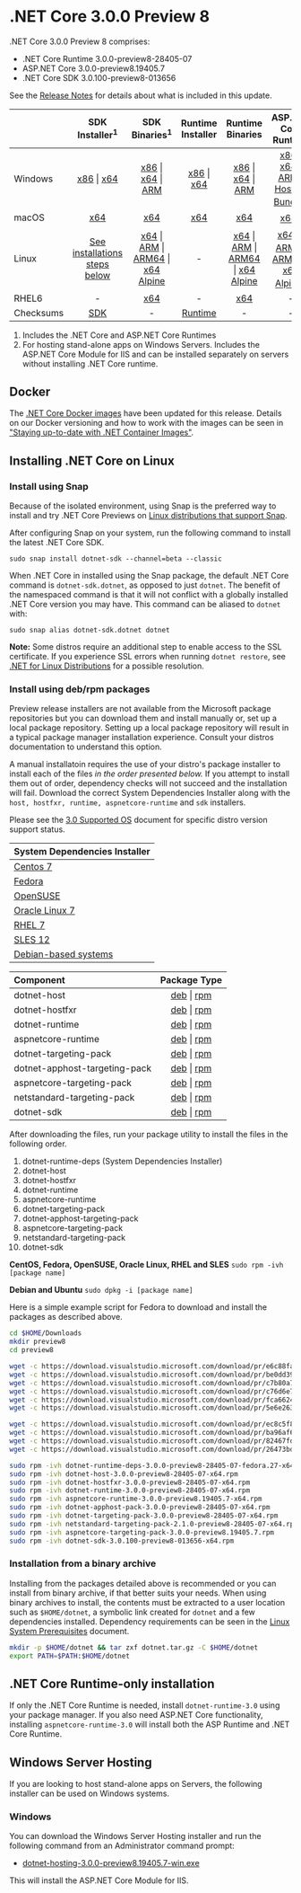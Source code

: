 # .NET Core 3.0.0 Preview 8

.NET Core 3.0.0 Preview 8 comprises:

* .NET Core Runtime 3.0.0-preview8-28405-07
* ASP.NET Core 3.0.0-preview8.19405.7
* .NET Core SDK 3.0.100-preview8-013656

See the [Release Notes][release-notes] for details about what is included in this update.

|           | SDK Installer<sup>1</sup>                        | SDK Binaries<sup>1</sup>                 | Runtime Installer                                        | Runtime Binaries                                 | ASP.NET Core Runtime           |
| --------- | :------------------------------------------:     | :----------------------:                 | :---------------------------:                            | :-------------------------:                      | :-----------------:            |
| Windows   | [x86][dotnet-sdk-win-x86.exe] \| [x64][dotnet-sdk-win-x64.exe] | [x86][dotnet-sdk-win-x86.zip] \| [x64][dotnet-sdk-win-x64.zip] \| [ARM][dotnet-sdk-win-arm.zip] | [x86][dotnet-runtime-win-x86.exe] \| [x64][dotnet-runtime-win-x64.exe] | [x86][dotnet-runtime-win-x86.zip] \| [x64][dotnet-runtime-win-x64.zip] \| [ARM][dotnet-runtime-win-arm.zip] | [x86][aspnetcore-runtime-win-x86.exe] \| [x64][aspnetcore-runtime-win-x64.exe] \| [ARM][aspnetcore-runtime-win-arm.zip] \| <br/> [Hosting Bundle][dotnet-hosting-win.exe]<sup>2</sup> |
| macOS     | [x64][dotnet-sdk-osx-x64.pkg]  | [x64][dotnet-sdk-osx-x64.tar.gz]     | [x64][dotnet-runtime-osx-x64.pkg] | [x64][dotnet-runtime-osx-x64.tar.gz] | [x64][aspnetcore-runtime-osx-x64.tar.gz]<sup>1</sup>
| Linux     | [See installations steps below][linux-install]   | [x64][dotnet-sdk-linux-x64.tar.gz] \| [ARM][dotnet-sdk-linux-arm.tar.gz] \| [ARM64][dotnet-sdk-linux-arm64.tar.gz] \| [x64 Alpine][dotnet-sdk-linux-musl-x64.tar.gz] | - | [x64][dotnet-runtime-linux-x64.tar.gz] \| [ARM][dotnet-runtime-linux-arm.tar.gz] \| [ARM64][dotnet-runtime-linux-arm64.tar.gz] \| [x64 Alpine][dotnet-runtime-linux-musl-x64.tar.gz] | [x64][aspnetcore-runtime-linux-x64.tar.gz]<sup>1</sup>  \| [ARM][aspnetcore-runtime-linux-arm.tar.gz]<sup>1</sup> \| [ARM64][aspnetcore-runtime-linux-arm64.tar.gz] \| [x64 Alpine][aspnetcore-runtime-linux-musl-x64.tar.gz]<sup>1</sup> |
| RHEL6     | -                                                | [x64][dotnet-sdk-rhel.6-x64.tar.gz]                    | -                                                        | [x64][dotnet-runtime-rhel.6-x64.tar.gz] | - |
| Checksums | [SDK][checksums-sdk]                             | -                                        | [Runtime][checksums-runtime]                             | - | - |

1. Includes the .NET Core and ASP.NET Core Runtimes
2. For hosting stand-alone apps on Windows Servers. Includes the ASP.NET Core Module for IIS and can be installed separately on servers without installing .NET Core runtime.

## Docker

The [.NET Core Docker images](https://hub.docker.com/r/microsoft/dotnet/) have been updated for this release. Details on our Docker versioning and how to work with the images can be seen in ["Staying up-to-date with .NET Container Images"](https://devblogs.microsoft.com/dotnet/staying-up-to-date-with-net-container-images/).

## Installing .NET Core on Linux

### Install using Snap

Because of the isolated environment, using Snap is the preferred way to install and try .NET Core Previews on [Linux distributions that support Snap](https://docs.snapcraft.io/installing-snapd/6735).

After configuring Snap on your system, run the following command to install the latest .NET Core SDK.

`sudo snap install dotnet-sdk --channel=beta --classic`

When .NET Core in installed using the Snap package, the default .NET Core command is `dotnet-sdk.dotnet`, as opposed to just `dotnet`. The benefit of the namespaced command is that it will not conflict with a globally installed .NET Core version you may have. This command can be aliased to `dotnet` with:

`sudo snap alias dotnet-sdk.dotnet dotnet`

**Note:** Some distros require an additional step to enable access to the SSL certificate. If you experience SSL errors when running `dotnet restore`, see [.NET for Linux Distributions](../../../linux.md) for a possible resolution.

### Install using deb/rpm packages

Preview release installers are not available from the Microsoft package repositories but you can download them and install manually or, set up a local package repository. Setting up a local package repository will result in a typical package manager installation experience. Consult your distros documentation to understand this option.

A manual installatoin requires the use of your distro's package installer to install each of the files *in the order presented below.* If you attempt to install them out of order, dependency checks will not succeed and the installation will fail. Download the correct System Dependencies Installer along with the `host, hostfxr, runtime, aspnetcore-runtime` and `sdk` installers.

Please see the [3.0 Supported OS](../3.0-supported-os.md) document for specific distro version support status.

| **System Dependencies Installer** |
| :-- |
| [Centos 7][dotnet-runtime-deps-centos.7-x64.rpm] |
| [Fedora][dotnet-runtime-deps-fedora.27-x64.rpm] |
| [OpenSUSE][dotnet-runtime-deps-opensuse.42-x64.rpm] |
| [Oracle Linux 7][dotnet-runtime-deps-oraclelinux.7-x64.rpm] |
| [RHEL 7][dotnet-runtime-deps-rhel.7-x64.rpm] |
| [SLES 12][dotnet-runtime-deps-sles.12-x64.rpm] |
| [Debian-based systems][dotnet-runtime-deps-x64.deb] |

| **Component** | **Package Type** |
| :--- | :---: |
| dotnet-host | [deb][dotnet-host-x64.deb] \| [rpm][dotnet-host-x64.rpm] |
| dotnet-hostfxr | [deb][dotnet-hostfxr-x64.deb] \| [rpm][dotnet-hostfxr-x64.rpm] |
| dotnet-runtime | [deb][dotnet-runtime-x64.deb] \| [rpm][dotnet-runtime-x64.rpm] |
| aspnetcore-runtime | [deb][aspnetcore-runtime-x64.deb] \| [rpm][aspnetcore-runtime-x64.rpm] |
| dotnet-targeting-pack | [deb][dotnet-targeting-pack-x64.deb] \| [rpm][dotnet-targeting-pack-x64.rpm] |
| dotnet-apphost-targeting-pack | [deb][dotnet-apphost-pack-x64.deb] \| [rpm][dotnet-apphost-pack-x64.rpm] |
| aspnetcore-targeting-pack | [deb][aspnetcore-targeting-pack.deb] \| [rpm][aspnetcore-targeting-pack.rpm] |
| netstandard-targeting-pack | [deb][netstandard-targeting-pack-x64.deb] \| [rpm][netstandard-targeting-pack-x64.rpm] |
| dotnet-sdk | [deb][dotnet-sdk-x64.deb] \| [rpm][dotnet-sdk-x64.rpm] |

After downloading the files, run your package utility to install the files in the following order.

1. dotnet-runtime-deps (System Dependencies Installer)
2. dotnet-host
3. dotnet-hostfxr
4. dotnet-runtime
5. aspnetcore-runtime
6. dotnet-targeting-pack
7. dotnet-apphost-targeting-pack
8. aspnetcore-targeting-pack
9. netstandard-targeting-pack
10. dotnet-sdk

**CentOS, Fedora, OpenSUSE, Oracle Linux, RHEL and SLES**
`sudo rpm -ivh [package name]`

**Debian and Ubuntu**
`sudo dpkg -i [package name]`

Here is a simple example script for Fedora to download and install the packages as described above.

``` bash
cd $HOME/Downloads
mkdir preview8
cd preview8

wget -c https://download.visualstudio.microsoft.com/download/pr/e6c88fa0-7af3-4a5e-924c-c2b7746a3c56/058c182d3153f92102c36ba18a540c73/dotnet-host-3.0.0-preview8-28405-07-x64.rpm
wget -c https://download.visualstudio.microsoft.com/download/pr/be0dd399-26ff-4535-8817-cea74af8870f/caba64c029563357d10101531e7d1bba/dotnet-hostfxr-3.0.0-preview8-28405-07-x64.rpm
wget -c https://download.visualstudio.microsoft.com/download/pr/c7b80a75-be96-41ed-a17d-fb5d2a7e4ca7/c6ba37aa37e57cc4f15d068921abe225/dotnet-runtime-3.0.0-preview8-28405-07-x64.rpm
wget -c https://download.visualstudio.microsoft.com/download/pr/c76d6e7e-dcba-41bf-83ae-77ef4d4b83b9/80a4ac4e1f832552ebcc5f080bf80610/dotnet-runtime-deps-3.0.0-preview8-28405-07-fedora.27-x64.rpm
wget -c https://download.visualstudio.microsoft.com/download/pr/fca66248-bd05-4948-8efd-390b5d056397/c3078f7d3368438863eb26d93308858f/aspnetcore-runtime-3.0.0-preview8.19405.7-x64.rpm
wget -c https://download.visualstudio.microsoft.com/download/pr/5e6e263d-a49d-4ae5-99f1-56a04e9f10d7/8c787474558b11857b5920ce00466af8/dotnet-sdk-3.0.100-preview8-013656-x64.rpm

wget -c https://download.visualstudio.microsoft.com/download/pr/ec8c5f86-bf16-460d-b873-671b4d01cf21/389bf94fb1070ff4f115b68212b0ab0e/dotnet-apphost-pack-3.0.0-preview8-28405-07-x64.rpm
wget -c https://download.visualstudio.microsoft.com/download/pr/ba96af61-e1c3-4668-b2fc-7230c79e1cd0/382c3eabc382e3928ebc56299414c4c8/dotnet-targeting-pack-3.0.0-preview8-28405-07-x64.rpm
wget -c https://download.visualstudio.microsoft.com/download/pr/82467fdf-3521-4a44-85c6-ef23061a022d/9e07507d17cc70800891aa4441581c9c/netstandard-targeting-pack-2.1.0-preview8-28405-07-x64.rpm
wget -c https://download.visualstudio.microsoft.com/download/pr/26473bdd-e207-4e89-9eb5-14729db564a9/673896c711e4b8d54543b1c790c31be8/aspnetcore-targeting-pack-3.0.0-preview8.19405.7.rpm

sudo rpm -ivh dotnet-runtime-deps-3.0.0-preview8-28405-07-fedora.27-x64.rpm
sudo rpm -ivh dotnet-host-3.0.0-preview8-28405-07-x64.rpm
sudo rpm -ivh dotnet-hostfxr-3.0.0-preview8-28405-07-x64.rpm
sudo rpm -ivh dotnet-runtime-3.0.0-preview8-28405-07-x64.rpm
sudo rpm -ivh aspnetcore-runtime-3.0.0-preview8.19405.7-x64.rpm
sudo rpm -ivh dotnet-apphost-pack-3.0.0-preview8-28405-07-x64.rpm
sudo rpm -ivh dotnet-targeting-pack-3.0.0-preview8-28405-07-x64.rpm
sudo rpm -ivh netstandard-targeting-pack-2.1.0-preview8-28405-07-x64.rpm
sudo rpm -ivh aspnetcore-targeting-pack-3.0.0-preview8.19405.7.rpm
sudo rpm -ivh dotnet-sdk-3.0.100-preview8-013656-x64.rpm
```

### Installation from a binary archive

Installing from the packages detailed above is recommended or you can install from binary archive, if that better suits your needs. When using binary archives to install, the contents must be extracted to a user location such as `$HOME/dotnet`, a symbolic link created for `dotnet` and a few dependencies installed. Dependency requirements can be seen in the [Linux System Prerequisites](https://github.com/dotnet/core/blob/main/Documentation/linux-prereqs.md) document.

```bash
mkdir -p $HOME/dotnet && tar zxf dotnet.tar.gz -C $HOME/dotnet
export PATH=$PATH:$HOME/dotnet
```

## .NET Core Runtime-only installation

If only the .NET Core Runtime is needed, install `dotnet-runtime-3.0` using your package manager. If you also need ASP.NET Core functionality, installing `aspnetcore-runtime-3.0` will install both the ASP Runtime and .NET Core Runtime.

## Windows Server Hosting

If you are looking to host stand-alone apps on Servers, the following installer can be used on Windows systems.

### Windows

You can download the Windows Server Hosting installer and run the following command from an Administrator command prompt:

* [dotnet-hosting-3.0.0-preview8.19405.7-win.exe][dotnet-hosting-win.exe]

This will install the ASP.NET Core Module for IIS.

[blob-runtime]: https://builds.dotnet.microsoft.com/dotnet/Runtime/
[blob-sdk]: https://builds.dotnet.microsoft.com/dotnet/Sdk/
[release-notes]: 3.0.0-preview8.md

[//]: # ( Runtime 3.0.0-preview8-28405-07)
[dotnet-host-x64.deb]: https://download.visualstudio.microsoft.com/download/pr/24de5026-3471-4803-b674-689b338569df/10770879c266d430f4707e4f05f14559/dotnet-host-3.0.0-preview8-28405-07-x64.deb
[dotnet-host-x64.rpm]: https://download.visualstudio.microsoft.com/download/pr/e6c88fa0-7af3-4a5e-924c-c2b7746a3c56/058c182d3153f92102c36ba18a540c73/dotnet-host-3.0.0-preview8-28405-07-x64.rpm
[dotnet-hostfxr-x64.deb]: https://download.visualstudio.microsoft.com/download/pr/f65168d8-ecae-473a-a5ca-4300ed6d82ca/1ef8f137d05783380d128550fb1f0eb8/dotnet-hostfxr-3.0.0-preview8-28405-07-x64.deb
[dotnet-hostfxr-x64.rpm]: https://download.visualstudio.microsoft.com/download/pr/be0dd399-26ff-4535-8817-cea74af8870f/caba64c029563357d10101531e7d1bba/dotnet-hostfxr-3.0.0-preview8-28405-07-x64.rpm

[dotnet-apphost-pack-x64.deb]: https://download.visualstudio.microsoft.com/download/pr/0afc82ac-e13e-4079-8579-0b17ead6479a/37153d3072e9f32ae816664b40302c28/dotnet-apphost-pack-3.0.0-preview8-28405-07-x64.deb
[dotnet-apphost-pack-x64.rpm]: https://download.visualstudio.microsoft.com/download/pr/ec8c5f86-bf16-460d-b873-671b4d01cf21/389bf94fb1070ff4f115b68212b0ab0e/dotnet-apphost-pack-3.0.0-preview8-28405-07-x64.rpm
[dotnet-runtime-linux-arm.tar.gz]: https://download.visualstudio.microsoft.com/download/pr/a2e0f456-964a-4b90-bcd2-37b18bcdbfeb/30dc00fa236512937c1fbbdbecd269bb/dotnet-runtime-3.0.0-preview8-28405-07-linux-arm.tar.gz
[dotnet-runtime-linux-arm64.tar.gz]: https://download.visualstudio.microsoft.com/download/pr/177a9aa3-d714-4c14-8421-8ba58eaad7fa/cc80f512ca48c6b57ddb923e3505c7b6/dotnet-runtime-3.0.0-preview8-28405-07-linux-arm64.tar.gz
[dotnet-runtime-linux-musl-x64.tar.gz]: https://download.visualstudio.microsoft.com/download/pr/40161cce-db0e-4b42-826d-a8c8a48f926b/36589bcb129c09d631430908812e549a/dotnet-runtime-3.0.0-preview8-28405-07-linux-musl-x64.tar.gz
[dotnet-runtime-linux-x64.tar.gz]: https://download.visualstudio.microsoft.com/download/pr/3873ce54-438c-43bd-871b-0472e4d5462b/01353d2e8c4289bb344d935c4bf4de3e/dotnet-runtime-3.0.0-preview8-28405-07-linux-x64.tar.gz
[dotnet-runtime-osx-x64.pkg]: https://download.visualstudio.microsoft.com/download/pr/1fe828e7-0544-4f49-b13f-0e14674c8c9a/27ec82f1180d55732827bd96fe303631/dotnet-runtime-3.0.0-preview8-28405-07-osx-x64.pkg
[dotnet-runtime-osx-x64.tar.gz]: https://download.visualstudio.microsoft.com/download/pr/2bd72232-17fe-4108-a6a4-1883ad898443/98d9f83c932aa00567c234f47f9423b2/dotnet-runtime-3.0.0-preview8-28405-07-osx-x64.tar.gz
[dotnet-runtime-rhel.6-x64.tar.gz]: https://download.visualstudio.microsoft.com/download/pr/4257101f-2cc4-4a69-86ec-1919a199746a/beddc17d2d5f7ffdfc2416c57b756c4d/dotnet-runtime-3.0.0-preview8-28405-07-rhel.6-x64.tar.gz
[dotnet-runtime-win-arm.zip]: https://download.visualstudio.microsoft.com/download/pr/328328f0-5072-4977-b487-e5dadea73bfb/68b1e99931e11074962b1d761af7080b/dotnet-runtime-3.0.0-preview8-28405-07-win-arm.zip
[dotnet-runtime-win-x64.exe]: https://download.visualstudio.microsoft.com/download/pr/f416c728-d905-4774-af89-ff8cdc9d2689/cafc4302d161e67c58513d0c2948ddc9/dotnet-runtime-3.0.0-preview8-28405-07-win-x64.exe
[dotnet-runtime-win-x64.zip]: https://download.visualstudio.microsoft.com/download/pr/76735c7a-b2b9-47e6-9264-38ec2c7da035/f1a9bc6f91d03248a3f2cca392b8a680/dotnet-runtime-3.0.0-preview8-28405-07-win-x64.zip
[dotnet-runtime-win-x86.exe]: https://download.visualstudio.microsoft.com/download/pr/16406ea2-f456-478c-ab15-07f9469c4be5/09c33d058632cec9d97d858d5ddcffb6/dotnet-runtime-3.0.0-preview8-28405-07-win-x86.exe
[dotnet-runtime-win-x86.zip]: https://download.visualstudio.microsoft.com/download/pr/26841e45-2665-4509-9ef0-1fc1660c9015/e92ec24b1825ea21b0c606e4358c9d3b/dotnet-runtime-3.0.0-preview8-28405-07-win-x86.zip
[dotnet-runtime-x64.deb]: https://download.visualstudio.microsoft.com/download/pr/b19fcec7-447a-465a-b1d5-b18084485b8d/40017d81e52d89f3aaac2537357c6c63/dotnet-runtime-3.0.0-preview8-28405-07-x64.deb
[dotnet-runtime-x64.rpm]: https://download.visualstudio.microsoft.com/download/pr/c7b80a75-be96-41ed-a17d-fb5d2a7e4ca7/c6ba37aa37e57cc4f15d068921abe225/dotnet-runtime-3.0.0-preview8-28405-07-x64.rpm
[dotnet-runtime-deps-centos.7-x64.rpm]: https://download.visualstudio.microsoft.com/download/pr/5be6adc2-91f1-4b19-9a7c-e0e702410f7d/c43d92c201fa97351da60cca0694003d/dotnet-runtime-deps-3.0.0-preview8-28405-07-centos.7-x64.rpm
[dotnet-runtime-deps-fedora.27-x64.rpm]: https://download.visualstudio.microsoft.com/download/pr/c76d6e7e-dcba-41bf-83ae-77ef4d4b83b9/80a4ac4e1f832552ebcc5f080bf80610/dotnet-runtime-deps-3.0.0-preview8-28405-07-fedora.27-x64.rpm
[dotnet-runtime-deps-opensuse.42-x64.rpm]: https://download.visualstudio.microsoft.com/download/pr/4d4b4728-6e76-48db-8e45-24c2821509bf/d251cdbf921c9c169d54e2ab2a7e0571/dotnet-runtime-deps-3.0.0-preview8-28405-07-opensuse.42-x64.rpm
[dotnet-runtime-deps-oraclelinux.7-x64.rpm]: https://download.visualstudio.microsoft.com/download/pr/83403c6f-93e8-4a0f-982b-96c193af0997/bf053f5d21cea9b0cab965ebd46b1d6f/dotnet-runtime-deps-3.0.0-preview8-28405-07-oraclelinux.7-x64.rpm
[dotnet-runtime-deps-rhel.7-x64.rpm]: https://download.visualstudio.microsoft.com/download/pr/026acef2-64dc-4028-ac04-413daf0f77d1/fb6340a3423fa2432ae7f5fd4ac8a828/dotnet-runtime-deps-3.0.0-preview8-28405-07-rhel.7-x64.rpm
[dotnet-runtime-deps-sles.12-x64.rpm]: https://download.visualstudio.microsoft.com/download/pr/6a8f5337-1e21-4553-b953-a2464a6d4084/28fefb47068cd854e2eab35678e2d154/dotnet-runtime-deps-3.0.0-preview8-28405-07-sles.12-x64.rpm
[dotnet-runtime-deps-x64.deb]: https://download.visualstudio.microsoft.com/download/pr/54a51271-ab58-41f3-9b18-a939888251fe/9b44470e8bc2bb6259e91696ad4e56b5/dotnet-runtime-deps-3.0.0-preview8-28405-07-x64.deb
[dotnet-targeting-pack-x64.deb]: https://download.visualstudio.microsoft.com/download/pr/cb26477c-ca65-4fa7-86cc-de0131303875/b844b61ec6ddab5d82dabc6c5efd419b/dotnet-targeting-pack-3.0.0-preview8-28405-07-x64.deb
[dotnet-targeting-pack-x64.rpm]: https://download.visualstudio.microsoft.com/download/pr/ba96af61-e1c3-4668-b2fc-7230c79e1cd0/382c3eabc382e3928ebc56299414c4c8/dotnet-targeting-pack-3.0.0-preview8-28405-07-x64.rpm
[netstandard-targeting-pack-osx-x64.pkg]: https://download.visualstudio.microsoft.com/download/pr/b482d47d-151a-4771-ae98-a05e22faac82/f4447c80442379ed65f5b307a8d0d1e3/netstandard-targeting-pack-2.1.0-preview8-28405-07-osx-x64.pkg
[netstandard-targeting-pack-x64.deb]: https://download.visualstudio.microsoft.com/download/pr/4caf9463-865a-4265-83e6-15fc4c217eb2/320dde5e522457a91b2a1daaa57bb764/netstandard-targeting-pack-2.1.0-preview8-28405-07-x64.deb
[netstandard-targeting-pack-x64.rpm]: https://download.visualstudio.microsoft.com/download/pr/82467fdf-3521-4a44-85c6-ef23061a022d/9e07507d17cc70800891aa4441581c9c/netstandard-targeting-pack-2.1.0-preview8-28405-07-x64.rpm

[//]: # ( ASP 3.0.0-preview8.19405.7)
[aspnetcore-runtime-linux-arm.tar.gz]: https://download.visualstudio.microsoft.com/download/pr/8b734651-326f-4eb4-8a75-da94e991a901/f404fe1e1a2e989cb2e7bde13a3a2be5/aspnetcore-runtime-3.0.0-preview8.19405.7-linux-arm.tar.gz
[aspnetcore-runtime-linux-arm64.tar.gz]: https://download.visualstudio.microsoft.com/download/pr/0dcbd93c-7fb7-49a6-98f9-9233e97e5c62/6bbfd6a0f2a96793a0f4c38e3cc66306/aspnetcore-runtime-3.0.0-preview8.19405.7-linux-arm64.tar.gz
[aspnetcore-runtime-linux-musl-x64.tar.gz]: https://download.visualstudio.microsoft.com/download/pr/8eefd1be-89e6-4e51-ae9f-75716111e4ba/818c35f8dca4d2e564bbe3da869990f3/aspnetcore-runtime-3.0.0-preview8.19405.7-linux-musl-x64.tar.gz
[aspnetcore-runtime-linux-x64.tar.gz]: https://download.visualstudio.microsoft.com/download/pr/0bff102b-7983-4947-be67-be740e168ec1/d4b2a3818f2849501710b6ee16a1e2be/aspnetcore-runtime-3.0.0-preview8.19405.7-linux-x64.tar.gz
[aspnetcore-runtime-osx-x64.tar.gz]: https://download.visualstudio.microsoft.com/download/pr/b252c8ee-ae2d-4f0c-844b-e9417ca7fa09/39c32d263cab2b233a12399dd246a498/aspnetcore-runtime-3.0.0-preview8.19405.7-osx-x64.tar.gz
[aspnetcore-runtime-rh.rhel.7-x64.rpm]: https://download.visualstudio.microsoft.com/download/pr/47a7a0c6-1be7-46f3-87f9-f5be2ea8b6d7/c027ed71e0019276fc98dadb23665a72/aspnetcore-runtime-3.0.0-preview8.19405.7-rh.rhel.7-x64.rpm
[aspnetcore-runtime-win-arm.zip]: https://download.visualstudio.microsoft.com/download/pr/70632f83-b799-4d0b-b543-5b9bbb5a816d/9450fef9f62d19bfad16d9007712173e/aspnetcore-runtime-3.0.0-preview8.19405.7-win-arm.zip
[aspnetcore-runtime-win-x64.exe]: https://download.visualstudio.microsoft.com/download/pr/7554fcf8-7e94-4b8d-96cc-4ace14ac2694/d78ac8ce7902cae8683a6eca67b78111/aspnetcore-runtime-3.0.0-preview8.19405.7-win-x64.exe
[aspnetcore-runtime-win-x64.zip]: https://download.visualstudio.microsoft.com/download/pr/376f6702-cd40-423e-bfc7-00ae38668679/a1e0306d4a56f91c0918db32560bc796/aspnetcore-runtime-3.0.0-preview8.19405.7-win-x64.zip
[aspnetcore-runtime-win-x86.exe]: https://download.visualstudio.microsoft.com/download/pr/321ca295-9e7e-42e2-b54a-1d738bfbb290/014f76039ba4edc71fd6cc5d07774d0b/aspnetcore-runtime-3.0.0-preview8.19405.7-win-x86.exe
[aspnetcore-runtime-win-x86.zip]: https://download.visualstudio.microsoft.com/download/pr/e626edfe-4423-453b-9d43-4ddb5b5deb7d/f0e4480cbb181e6888ce5fd24de7cbc0/aspnetcore-runtime-3.0.0-preview8.19405.7-win-x86.zip
[aspnetcore-runtime-x64.deb]: https://download.visualstudio.microsoft.com/download/pr/13e08a26-96aa-4b54-ab4f-ab967fa13be2/1bbd4e9a5f04e254ec43ede7f43e7005/aspnetcore-runtime-3.0.0-preview8.19405.7-x64.deb
[aspnetcore-runtime-x64.rpm]: https://download.visualstudio.microsoft.com/download/pr/fca66248-bd05-4948-8efd-390b5d056397/c3078f7d3368438863eb26d93308858f/aspnetcore-runtime-3.0.0-preview8.19405.7-x64.rpm
[aspnetcore-targeting-pack.deb]: https://download.visualstudio.microsoft.com/download/pr/90cf071f-8412-45b1-9237-ade8d9d5b871/adcdf7d67cb0554f6a53af3d3b303e9d/aspnetcore-targeting-pack-3.0.0-preview8.19405.7.deb
[aspnetcore-targeting-pack.rpm]: https://download.visualstudio.microsoft.com/download/pr/26473bdd-e207-4e89-9eb5-14729db564a9/673896c711e4b8d54543b1c790c31be8/aspnetcore-targeting-pack-3.0.0-preview8.19405.7.rpm
[dotnet-hosting-win.exe]: https://download.visualstudio.microsoft.com/download/pr/b1bc1733-f98d-4a46-ac6c-0183b16344f7/2c46d765b3d2295f575c116b25e5f0b1/dotnet-hosting-3.0.0-preview8.19405.7-win.exe

[//]: # ( SDK 3.0.100-preview8-013656 )
[dotnet-sdk-linux-arm.tar.gz]: https://download.visualstudio.microsoft.com/download/pr/f91f8a12-9278-452c-9c1d-2db285d1ed24/1b9e29825adfaab4a4b616464b00ccc0/dotnet-sdk-3.0.100-preview8-013656-linux-arm.tar.gz
[dotnet-sdk-linux-arm64.tar.gz]: https://download.visualstudio.microsoft.com/download/pr/e1463b0d-7289-4e4c-bd2a-a6c008d52793/f9c937d47dd4c5447e863adefb44ab78/dotnet-sdk-3.0.100-preview8-013656-linux-arm64.tar.gz
[dotnet-sdk-linux-musl-x64.tar.gz]: https://download.visualstudio.microsoft.com/download/pr/f455c93d-abd2-4c4b-89da-39c6dd763eb9/2d17f950ee996f7499c1b6ce463f77e1/dotnet-sdk-3.0.100-preview8-013656-linux-musl-x64.tar.gz
[dotnet-sdk-linux-x64.tar.gz]: https://download.visualstudio.microsoft.com/download/pr/a0e368ac-7161-4bde-a139-1a3ef5a82bbe/439cdbb58950916d3718771c5d986c35/dotnet-sdk-3.0.100-preview8-013656-linux-x64.tar.gz
[dotnet-sdk-osx-x64.pkg]: https://download.visualstudio.microsoft.com/download/pr/d6b24cf2-ca2a-46f4-b6c8-72e851b80e16/c0fb5d8040803f8f88326dfde012ddfa/dotnet-sdk-3.0.100-preview8-013656-osx-x64.pkg
[dotnet-sdk-osx-x64.tar.gz]: https://download.visualstudio.microsoft.com/download/pr/a974d0a6-d03a-41c1-9dfd-f5884655fd33/cf9d659401cca08c3c55374b3cb8b629/dotnet-sdk-3.0.100-preview8-013656-osx-x64.tar.gz
[dotnet-sdk-rhel.6-x64.tar.gz]: https://download.visualstudio.microsoft.com/download/pr/2ca974af-c77d-4c18-89f8-3572dea18d24/8c86e55c4b6f7bd69a80fe84a40c5c6d/dotnet-sdk-3.0.100-preview8-013656-rhel.6-x64.tar.gz
[dotnet-sdk-win-arm.zip]: https://download.visualstudio.microsoft.com/download/pr/e24cdd15-ccbe-4524-b623-f6b198d07856/4dd5cac3a1b93257e98044a7ee07c259/dotnet-sdk-3.0.100-preview8-013656-win-arm.zip
[dotnet-sdk-win-x64.exe]: https://download.visualstudio.microsoft.com/download/pr/a46fa009-033b-430d-89a8-c9a107f73d87/d25f962e8212aafb3b0c426eb8cb4dc6/dotnet-sdk-3.0.100-preview8-013656-win-x64.exe
[dotnet-sdk-win-x64.zip]: https://download.visualstudio.microsoft.com/download/pr/701abc79-0ceb-406c-aa4b-5e429c665448/05424ebe3bdb06688b910664fbff0671/dotnet-sdk-3.0.100-preview8-013656-win-x64.zip
[dotnet-sdk-win-x86.exe]: https://download.visualstudio.microsoft.com/download/pr/20950cfc-c203-45ae-ba74-2d1c66178285/8426d962b1c4a2b3f8ae785d0d7aab2a/dotnet-sdk-3.0.100-preview8-013656-win-x86.exe
[dotnet-sdk-win-x86.zip]: https://download.visualstudio.microsoft.com/download/pr/0ae7a584-c325-43d8-a087-e65e9d6a1c54/d7dc063ce3732d76dd97955125e2982f/dotnet-sdk-3.0.100-preview8-013656-win-x86.zip
[dotnet-sdk-x64.deb]: https://download.visualstudio.microsoft.com/download/pr/3dd3123a-7ada-40d0-b920-cd9b22cdb172/5e9142450ceec2b15829ca0fe5c54a68/dotnet-sdk-3.0.100-preview8-013656-x64.deb
[dotnet-sdk-x64.rpm]: https://download.visualstudio.microsoft.com/download/pr/5e6e263d-a49d-4ae5-99f1-56a04e9f10d7/8c787474558b11857b5920ce00466af8/dotnet-sdk-3.0.100-preview8-013656-x64.rpm

[checksums-runtime]: https://builds.dotnet.microsoft.com/dotnet/checksums/3.0.0-preview8-28405-07-runtime-sha.txt
[checksums-sdk]: https://builds.dotnet.microsoft.com/dotnet/checksums/3.0.100-preview8-013656-sdk-sha.txt

[linux-install]: https://learn.microsoft.com/dotnet/core/install/linux

[dotnet-blog]: https://devblogs.microsoft.com/dotnet/announcing-net-core-3-0-preview-8/
[aspnet-blog]: https://devblogs.microsoft.com/aspnet/asp-net-core-and-blazor-updates-in-net-core-3-0-preview-8/
[ef-blog]: https://devblogs.microsoft.com/dotnet/announcing-entity-framework-core-3-0-preview-8-and-entity-framework-6-3-preview-8

[aspnet_bugs]: https://github.com/aspnet/AspNetCore/issues?q=is%3Aissue+milestone%3A3.0.0-preview8+label%3ADone+label%3Abug
[aspnet_features]: https://github.com/aspnet/AspNetCore/issues?q=is%3Aissue+milestone%3A3.0.0-preview8+label%3ADone+label%3Aenhancement
[coreclr_bugs]: https://github.com/dotnet/coreclr/issues?utf8=%E2%9C%93&q=is%3Aissue+milestone%3A3.0+label%3Abug+
[coreclr_features]: https://github.com/dotnet/coreclr/issues?q=is%3Aissue+milestone%3A3.0+label%3Aenhancement
[corefx_bugs]: https://github.com/dotnet/corefx/issues?q=is%3Aissue+milestone%3A3.0+label%3Abug
[corefx_features]: https://github.com/dotnet/corefx/issues?q=is%3Aissue+milestone%3A3.0+label%3Aenhancement
